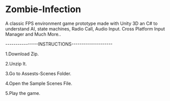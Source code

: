 # Zombie-Infection
A classic FPS environment game prototype made with Unity 3D an C# to understand AI, state machines, Radio Call, Audio Input. Cross Platform Input Manager and Much More..

----------------INSTRUCTIONS--------------------

1.Download Zip.

2.Unzip It.

3.Go to Assests-Scenes Folder.

4.Open the Sample Scenes File.

5.Play the game.
